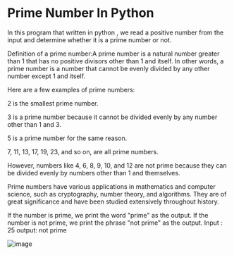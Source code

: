 # Prime Number In Python

In this program that written in python , we read a positive number from the input and determine whether it is a prime number or not.


Definition of a prime number:A prime number is a natural number greater than 1 that has no positive divisors other than 1 and itself. In other words, a prime number is a number that cannot be evenly divided by any other number except 1 and itself.

Here are a few examples of prime numbers:

2 is the smallest prime number.

3 is a prime number because it cannot be divided evenly by any number other than 1 and 3.

5 is a prime number for the same reason.

7, 11, 13, 17, 19, 23, and so on, are all prime numbers.

However, numbers like 4, 6, 8, 9, 10, and 12 are not prime because they can be divided evenly by numbers other than 1 and themselves.

Prime numbers have various applications in mathematics and computer science, such as cryptography, number theory, and algorithms. They are of great significance and have been studied extensively throughout history.

If the number is prime, we print the word "prime" as the output. If the number is not prime, we print the phrase "not prime" as the output.
Input :
25
output:
not prime

![image](https://github.com/MohammadAbbasi76/PrimeNumberInPython/assets/104908459/282b01ef-18c0-47bc-9bca-c13a557a9335)



